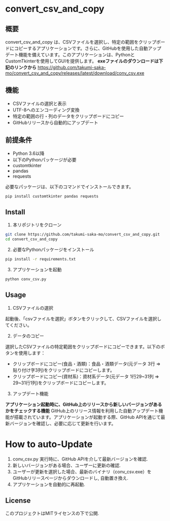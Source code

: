 # convert_csv_and_copy

## 概要

convert_csv_and_copy は、CSVファイルを選択し、特定の範囲をクリップボードにコピーするアプリケーションです。さらに、GitHubを使用した自動アップデート機能を備えています。このアプリケーションは、PythonとCustomTkinterを使用してGUIを提供します。
**exeファイルのダウンロードは下記のリンクから**
https://github.com/takumi-saka-mo/convert_csv_and_copy/releases/latest/download/conv_csv.exe


## 機能

- CSVファイルの選択と表示
- UTF-8へのエンコーディング変換
- 特定の範囲の行・列のデータをクリップボードにコピー
- GitHubリリースから自動的にアップデート

## 前提条件

- Python 3.6以降
- 以下のPythonパッケージが必要
- customtkinter
- pandas
- requests

必要なパッケージは、以下のコマンドでインストールできます。
```bash
pip install customtkinter pandas requests
```

## Install
1. 本リポジトリをクローン
```bash
git clone https://github.com/takumi-saka-mo/convert_csv_and_copy.git
cd convert_csv_and_copy
```

2. 必要なPythonパッケージをインストール
```bash
pip install -r requirements.txt
```
3. アプリケーションを起動
```bash
python conv_csv.py
```




## Usage

1. CSVファイルの選択

起動後、「csvファイルを選択」ボタンをクリックして、CSVファイルを選択してください。

2. データのコピー

選択したCSVファイルの特定範囲をクリップボードにコピーできます。以下のボタンを使用します：

- クリップボードにコピー(食品・酒類)：食品・酒類データ(元データ 3行 ⇒ 貼り付け字3列)をクリップボードにコピーします。
- クリップボードにコピー(資材系)：資材系データ(元データ 1行29~31列 ⇒ 29~31行1列)をクリップボードにコピーします。

3. アップデート機能

**アプリケーション起動時に、GitHub上のリリースから新しいバージョンがあるかをチェックする機能**
GitHub上のリリース情報を利用した自動アップデート機能が搭載されています。アプリケーションが起動する際、GitHub APIを通じて最新バージョンを確認し、必要に応じて更新を行います。

# How to auto-Update

1.	conv_csv.py 実行時に、GitHub APIを介して最新バージョンを確認.
2.	新しいバージョンがある場合、ユーザーに更新の確認.
3.	ユーザーが更新を選択した場合、最新のバイナリ（conv_csv.exe）をGitHubリリースページからダウンロードし, 自動置き換え.
4.	アプリケーションを自動的に再起動.


## License

このプロジェクトはMITライセンスの下で公開.

